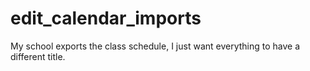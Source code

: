 # edit_calendar_imports
My school exports the class schedule, I just want everything to have a different title.
